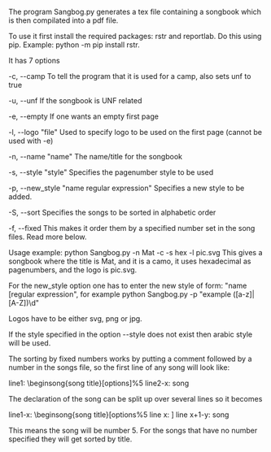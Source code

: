 The program Sangbog.py generates a tex file containing a songbook which is then compilated into a pdf file.

To use it first install the required packages: rstr and reportlab. Do this using pip. Example: python -m pip install rstr.

It has 7 options

-c, --camp                                        To tell the program that it is used for a camp, also sets unf to true

-u, --unf                                         If the songbook is UNF related

-e, --empty                                       If one wants an empty first page

-l, --logo "file"                                 Used to specify logo to be used on the first page (cannot be used with -e)

-n, --name "name"                                 The name/title for the songbook

-s, --style "style"                               Specifies the pagenumber style to be used

-p, --new_style "name regular expression"         Specifies a new style to be added.

-S, --sort                                        Specifies the songs to be sorted in alphabetic order

-f, --fixed                                       This makes it order them by a specified number set in the song files. Read more below.


Usage example: python Sangbog.py -n Mat -c -s hex -l pic.svg
This gives a songbook where the title is Mat, and it is a camo, it uses hexadecimal as pagenumbers, and the logo is pic.svg.


For the new_style option one has to enter the new style of form: "name [regular expression", for example python Sangbog.py -p "example ([a-z]|[A-Z])\d"

Logos have to be either svg, png or jpg.

If the style specified in the option --style does not exist then arabic style will be used.

The sorting by fixed numbers works by putting a comment followed by a number in the songs file, so the first line of any song will look like:

line1: \beginsong{song title}[options]%5
line2-x: song

The declaration of the song can be split up over several lines so it becomes

line1-x: \beginsong{song title}[options%5
line x: ]
line x+1-y: song

This means the song will be number 5. For the songs that have no number specified they will get sorted by title.
